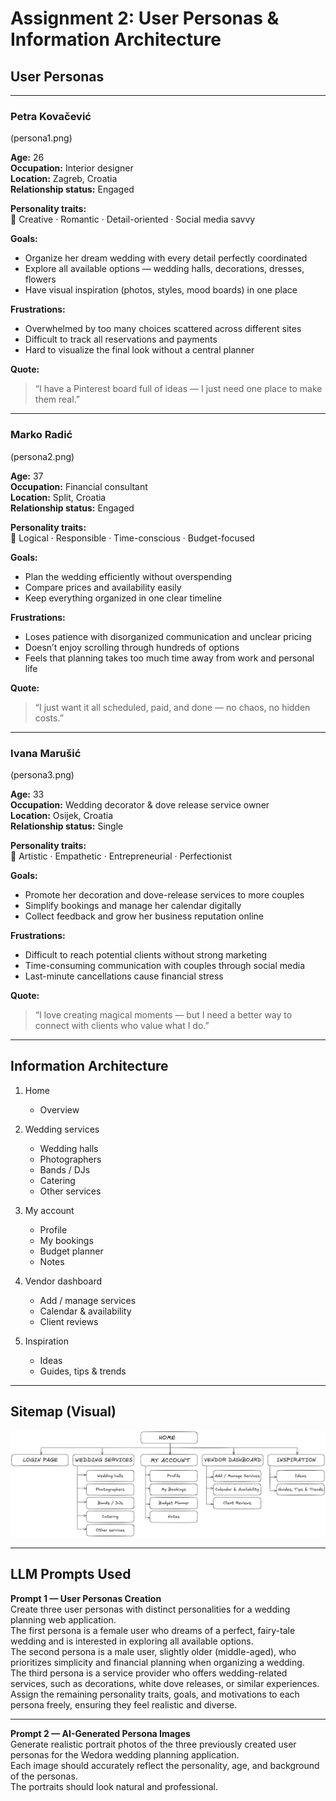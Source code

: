 # Assignment 2: User Personas & Information Architecture

## User Personas

---

### **Petra Kovačević**

(persona1.png)

**Age:** 26  
**Occupation:** Interior designer  
**Location:** Zagreb, Croatia  
**Relationship status:** Engaged

**Personality traits:**  
🌸 Creative · Romantic · Detail-oriented · Social media savvy

**Goals:**

- Organize her dream wedding with every detail perfectly coordinated
- Explore all available options — wedding halls, decorations, dresses, flowers
- Have visual inspiration (photos, styles, mood boards) in one place

**Frustrations:**

- Overwhelmed by too many choices scattered across different sites
- Difficult to track all reservations and payments
- Hard to visualize the final look without a central planner

**Quote:**

> “I have a Pinterest board full of ideas — I just need one place to make them real.”

---

### **Marko Radić**

(persona2.png)

**Age:** 37  
**Occupation:** Financial consultant  
**Location:** Split, Croatia  
**Relationship status:** Engaged

**Personality traits:**  
🧩 Logical · Responsible · Time-conscious · Budget-focused

**Goals:**

- Plan the wedding efficiently without overspending
- Compare prices and availability easily
- Keep everything organized in one clear timeline

**Frustrations:**

- Loses patience with disorganized communication and unclear pricing
- Doesn’t enjoy scrolling through hundreds of options
- Feels that planning takes too much time away from work and personal life

**Quote:**

> “I just want it all scheduled, paid, and done — no chaos, no hidden costs.”

---

### **Ivana Marušić**

(persona3.png)

**Age:** 33  
**Occupation:** Wedding decorator & dove release service owner  
**Location:** Osijek, Croatia  
**Relationship status:** Single

**Personality traits:**  
🎀 Artistic · Empathetic · Entrepreneurial · Perfectionist

**Goals:**

- Promote her decoration and dove-release services to more couples
- Simplify bookings and manage her calendar digitally
- Collect feedback and grow her business reputation online

**Frustrations:**

- Difficult to reach potential clients without strong marketing
- Time-consuming communication with couples through social media
- Last-minute cancellations cause financial stress

**Quote:**

> “I love creating magical moments — but I need a better way to connect with clients who value what I do.”

---

## Information Architecture

1. Home

   - Overview

2. Wedding services

   - Wedding halls
   - Photographers
   - Bands / DJs
   - Catering
   - Other services

3. My account

   - Profile
   - My bookings
   - Budget planner
   - Notes

4. Vendor dashboard

   - Add / manage services
   - Calendar & availability
   - Client reviews

5. Inspiration
   - Ideas
   - Guides, tips & trends

---

## Sitemap (Visual)

![Wedora Sitemap](vedora-graph.png)

---

## LLM Prompts Used

**Prompt 1 — User Personas Creation**  
Create three user personas with distinct personalities for a wedding planning web application.  
The first persona is a female user who dreams of a perfect, fairy-tale wedding and is interested in exploring all available options.  
The second persona is a male user, slightly older (middle-aged), who prioritizes simplicity and financial planning when organizing a wedding.  
The third persona is a service provider who offers wedding-related services, such as decorations, white dove releases, or similar experiences.  
Assign the remaining personality traits, goals, and motivations to each persona freely, ensuring they feel realistic and diverse.

---

**Prompt 2 — AI-Generated Persona Images**  
Generate realistic portrait photos of the three previously created user personas for the Wedora wedding planning application.  
Each image should accurately reflect the personality, age, and background of the personas.  
The portraits should look natural and professional.
